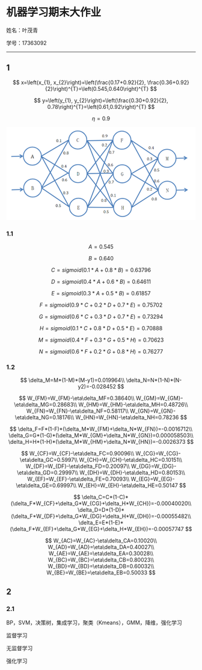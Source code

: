 # 机器学习期末大作业

姓名：叶茂青

学号：17363092

---



## 1

$$
x=\left(x_{1}, x_{2}\right)=\left(\frac{0.17+0.92}{2}, \frac{0.36+0.92}{2}\right)^{T}=\left(0.545,0.640\right)^{T}
$$

$$
y=\left(y_{1}, y_{2}\right)=\left(\frac{0.30+0.92}{2}, 0.78\right)^{T}=\left(0.61,0.92\right)^{T}
$$

$$
\eta=0.9
$$



![image-20200629183613344](大作业.assets/image-20200629183613344.png)

### 1.1

$$
A=0.545
$$

$$
B=0.640
$$

$$
C=sigmoid(0.1*A+0.8*B)=0.63796
$$

$$
D=sigmoid(0.4*A+0.6*B)=0.64611
$$

$$
E=sigmoid(0.3*A+0.5*B)=0.61857
$$

$$
F=sigmoid(0.9*C+0.2*D+0.7*E)=0.75702
$$

$$
G=sigmoid(0.6*C+0.3*D+0.7*E)=0.73294
$$

$$
H=sigmoid(0.1*C+0.8*D+0.5*E)=0.70888
$$

$$
M=sigmoid(0.4*F+0.3*G+0.5*H)=0.70623
$$

$$
N=sigmoid(0.6*F+0.2*G+0.8*H)=0.76277
$$

### 1.2

$$
\delta_M=M*(1-M)*(M-y1)=0.019964\\
\delta_N=N*(1-N)*(N-y2)=-0.028452
$$





$$
W_{FM}=W_{FM}-\eta\delta_MF=0.38640\\
W_{GM}=W_{GM}-\eta\delta_MG=0.28683\\
W_{HM}=W_{HM}-\eta\delta_MH=0.48726\\
W_{FN}=W_{FN}-\eta\delta_NF=0.58117\\
W_{GN}=W_{GN}-\eta\delta_NG=0.18176\\
W_{HN}=W_{HN}-\eta\delta_NH=0.78236
$$





$$
\delta_F=F*(1-F)*(\delta_M*W_{FM}+\delta_N*W_{FN})=-0.0016712\\
\delta_G=G*(1-G)*(\delta_M*W_{GM}+\delta_N*W_{GN})=0.000058503\\
\delta_H=H*(1-H)*(\delta_M*W_{HM}+\delta_N*W_{HN})=-0.0026373
$$





$$
W_{CF}=W_{CF}-\eta\delta_FC=0.90096\\
W_{CG}=W_{CG}-\eta\delta_GC=0.5997\\
W_{CH}=W_{CH}-\eta\delta_HC=0.10151\\
W_{DF}=W_{DF}-\eta\delta_FD=0.20097\\
W_{DG}=W_{DG}-\eta\delta_GD=0.29997\\
W_{DH}=W_{DH}-\eta\delta_HD=0.80153\\
W_{EF}=W_{EF}-\eta\delta_FE=0.70093\\
W_{EG}=W_{EG}-\eta\delta_GE=0.69997\\
W_{EH}=W_{EH}-\eta\delta_HE=0.50147
$$





$$
\delta_C=C*(1-C)*(\delta_F*W_{CF}+\delta_G*W_{CG}+\delta_H*W_{CH})=-0.00040020\\
\delta_D=D*(1-D)*(\delta_F*W_{DF}+\delta_G*W_{DG}+\delta_H*W_{DH})=-0.00055482\\
\delta_E=E*(1-E)*(\delta_F*W_{EF}+\delta_G*W_{EG}+\delta_H*W_{EH})=-0.00057747
$$




$$
W_{AC}=W_{AC}-\eta\delta_CA=0.10020\\
W_{AD}=W_{AD}=\eta\delta_DA=0.40027\\
W_{AE}=W_{AE}=\eta\delta_EA=0.30028\\
W_{BC}=W_{BC}=\eta\delta_CB=0.80023\\
W_{BD}=W_{BD}=\eta\delta_DB=0.60032\\
W_{BE}=W_{BE}=\eta\delta_EB=0.50033
$$







## 2

### 2.1

BP，SVM，决策树，集成学习，聚类（Kmeans），GMM，降维，强化学习

监督学习

无监督学习

强化学习